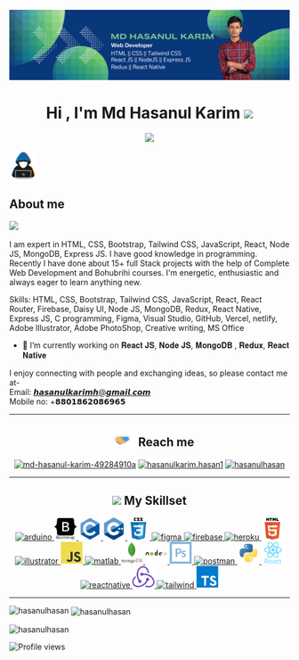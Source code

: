 ![I am GitHub Readme Generator's creator](./assests/banner.png)
<h1 align="center"><b>Hi , I'm Md Hasanul Karim </b><img src="https://media.giphy.com/media/hvRJCLFzcasrR4ia7z/giphy.gif" width="35"></h1>

<p align="center">
  <a href="https://github.com/DenverCoder1/readme-typing-svg"><img src="https://readme-typing-svg.herokuapp.com?font=Time+New+Roman&color=cyan&size=25&center=true&vCenter=true&width=600&height=20&lines=Assalamu+O+Alaikum+Warahmatullah..&hearts;++;Self-taught+MERN-Stack+Developer;Electrical+Engineering+Student;Active+Learner/Researcher;Love+to+learn+new+technology"></a>
</p>
<div><picture><img src = "./assests/mdImages/about_me.gif" width = 50px></picture><h2>About me</h2></div>
<img
  src="https://user-images.githubusercontent.com/73097560/115834477-dbab4500-a447-11eb-908a-139a6edaec5c.gif"><br>

I am expert in HTML, CSS, Bootstrap, Tailwind CSS, JavaScript, React, Node JS, MongoDB, Express JS. I have good knowledge in programming. Recently I have done about 15+ full Stack projects with the help of Complete Web Development and Bohubrihi courses. I'm energetic, enthusiastic and always eager to learn anything new. 

Skills: HTML, CSS, Bootstrap, Tailwind CSS, JavaScript, React, React Router, Firebase, Daisy UI, Node JS, MongoDB, Redux, React Native, Express JS, C programming, Figma, Visual Studio, GitHub, Vercel, netlify, Adobe Illustrator, Adobe PhotoShop, Creative writing, MS Office

- 🔭 I’m currently working on 𝐑𝐞𝐚𝐜𝐭 𝐉𝐒, 𝐍𝐨𝐝𝐞 𝐉𝐒, 𝐌𝐨𝐧𝐠𝐨𝐃𝐁 , 𝐑𝐞𝐝𝐮𝐱, 𝐑𝐞𝐚𝐜𝐭 𝐍𝐚𝐭𝐢𝐯𝐞

I enjoy connecting with people and exchanging ideas, so please contact me at-<br>
Email: 𝙝𝙖𝙨𝙖𝙣𝙪𝙡𝙠𝙖𝙧𝙞𝙢𝙝@𝙜𝙢𝙖𝙞𝙡.𝙘𝙤𝙢 <br>
Mobile no: +𝟴𝟴𝟬𝟭𝟴𝟲𝟮𝟬𝟴𝟲𝟵𝟲𝟱

<hr>
<h2 align="center"><img src="./assests/mdImages/handshake.gif" width="60"><strong>Reach me</strong></h2>
<p align="center">
<a href="https://linkedin.com/in/md-hasanul-karim-49284910a" target="blank"><img align="center" src="https://raw.githubusercontent.com/rahuldkjain/github-profile-readme-generator/master/src/images/icons/Social/linked-in-alt.svg" alt="md-hasanul-karim-49284910a" height="30" width="40" /></a>
<a href="https://fb.com/hasanulkarim.hasan1" target="blank"><img align="center" src="https://raw.githubusercontent.com/rahuldkjain/github-profile-readme-generator/master/src/images/icons/Social/facebook.svg" alt="hasanulkarim.hasan1" height="30" width="40" /></a>
<a href="https://instagram.com/hasanulhasan" target="blank"><img align="center" src="https://raw.githubusercontent.com/rahuldkjain/github-profile-readme-generator/master/src/images/icons/Social/instagram.svg" alt="hasanulhasan" height="30" width="40" /></a>
</p>
<hr>
<h2 align="center"><img
  src="https://media2.giphy.com/media/QssGEmpkyEOhBCb7e1/giphy.gif?cid=ecf05e47a0n3gi1bfqntqmob8g9aid1oyj2wr3ds3mg700bl&rid=giphy.gif"
  width="25"> <strong>My Skillset</strong></h2>
<p align="center"> <a href="https://www.arduino.cc/" target="_blank" rel="noreferrer"> <img src="https://cdn.worldvectorlogo.com/logos/arduino-1.svg" alt="arduino" width="40" height="40"/> </a> <a href="https://getbootstrap.com" target="_blank" rel="noreferrer"> <img src="https://raw.githubusercontent.com/devicons/devicon/master/icons/bootstrap/bootstrap-plain-wordmark.svg" alt="bootstrap" width="40" height="40"/> </a> <a href="https://www.cprogramming.com/" target="_blank" rel="noreferrer"> <img src="https://raw.githubusercontent.com/devicons/devicon/master/icons/c/c-original.svg" alt="c" width="40" height="40"/> </a> <a href="https://www.w3schools.com/cpp/" target="_blank" rel="noreferrer"> <img src="https://raw.githubusercontent.com/devicons/devicon/master/icons/cplusplus/cplusplus-original.svg" alt="cplusplus" width="40" height="40"/> </a> <a href="https://www.w3schools.com/css/" target="_blank" rel="noreferrer"> <img src="https://raw.githubusercontent.com/devicons/devicon/master/icons/css3/css3-original-wordmark.svg" alt="css3" width="40" height="40"/> </a> <a href="https://www.figma.com/" target="_blank" rel="noreferrer"> <img src="https://www.vectorlogo.zone/logos/figma/figma-icon.svg" alt="figma" width="40" height="40"/> </a> <a href="https://firebase.google.com/" target="_blank" rel="noreferrer"> <img src="https://www.vectorlogo.zone/logos/firebase/firebase-icon.svg" alt="firebase" width="40" height="40"/> </a> <a href="https://heroku.com" target="_blank" rel="noreferrer"> <img src="https://www.vectorlogo.zone/logos/heroku/heroku-icon.svg" alt="heroku" width="40" height="40"/> </a> <a href="https://www.w3.org/html/" target="_blank" rel="noreferrer"> <img src="https://raw.githubusercontent.com/devicons/devicon/master/icons/html5/html5-original-wordmark.svg" alt="html5" width="40" height="40"/> </a> <a href="https://www.adobe.com/in/products/illustrator.html" target="_blank" rel="noreferrer"> <img src="https://www.vectorlogo.zone/logos/adobe_illustrator/adobe_illustrator-icon.svg" alt="illustrator" width="40" height="40"/> </a> <a href="https://developer.mozilla.org/en-US/docs/Web/JavaScript" target="_blank" rel="noreferrer"> <img src="https://raw.githubusercontent.com/devicons/devicon/master/icons/javascript/javascript-original.svg" alt="javascript" width="40" height="40"/> </a> <a href="https://www.mathworks.com/" target="_blank" rel="noreferrer"> <img src="https://upload.wikimedia.org/wikipedia/commons/2/21/Matlab_Logo.png" alt="matlab" width="40" height="40"/> </a> <a href="https://www.mongodb.com/" target="_blank" rel="noreferrer"> <img src="https://raw.githubusercontent.com/devicons/devicon/master/icons/mongodb/mongodb-original-wordmark.svg" alt="mongodb" width="40" height="40"/> </a> <a href="https://nodejs.org" target="_blank" rel="noreferrer"> <img src="https://raw.githubusercontent.com/devicons/devicon/master/icons/nodejs/nodejs-original-wordmark.svg" alt="nodejs" width="40" height="40"/> </a> <a href="https://www.photoshop.com/en" target="_blank" rel="noreferrer"> <img src="https://raw.githubusercontent.com/devicons/devicon/master/icons/photoshop/photoshop-line.svg" alt="photoshop" width="40" height="40"/> </a> <a href="https://postman.com" target="_blank" rel="noreferrer"> <img src="https://www.vectorlogo.zone/logos/getpostman/getpostman-icon.svg" alt="postman" width="40" height="40"/> </a> <a href="https://www.python.org" target="_blank" rel="noreferrer"> <img src="https://raw.githubusercontent.com/devicons/devicon/master/icons/python/python-original.svg" alt="python" width="40" height="40"/> </a> <a href="https://reactjs.org/" target="_blank" rel="noreferrer"> <img src="https://raw.githubusercontent.com/devicons/devicon/master/icons/react/react-original-wordmark.svg" alt="react" width="40" height="40"/> </a> <a href="https://reactnative.dev/" target="_blank" rel="noreferrer"> <img src="https://reactnative.dev/img/header_logo.svg" alt="reactnative" width="40" height="40"/> </a> <a href="https://redux.js.org" target="_blank" rel="noreferrer"> <img src="https://raw.githubusercontent.com/devicons/devicon/master/icons/redux/redux-original.svg" alt="redux" width="40" height="40"/> </a> <a href="https://tailwindcss.com/" target="_blank" rel="noreferrer"> <img src="https://www.vectorlogo.zone/logos/tailwindcss/tailwindcss-icon.svg" alt="tailwind" width="40" height="40"/> </a> <a href="https://www.typescriptlang.org/" target="_blank" rel="noreferrer"> <img src="https://raw.githubusercontent.com/devicons/devicon/master/icons/typescript/typescript-original.svg" alt="typescript" width="40" height="40"/> </a> </p>
<hr>

<p><img align="left" src="https://github-readme-stats.vercel.app/api/top-langs?username=hasanulhasan&show_icons=true&locale=en&layout=compact" alt="hasanulhasan" /></p>

<p>&nbsp;<img align="center" src="https://github-readme-stats.vercel.app/api?username=hasanulhasan&show_icons=true&locale=en" alt="hasanulhasan" /></p>

<p><img align="center" src="https://github-readme-streak-stats.herokuapp.com/?user=hasanulhasan&" alt="hasanulhasan" /></p>

![Profile views](https://gpvc.arturio.dev/hasanulhasan)  
